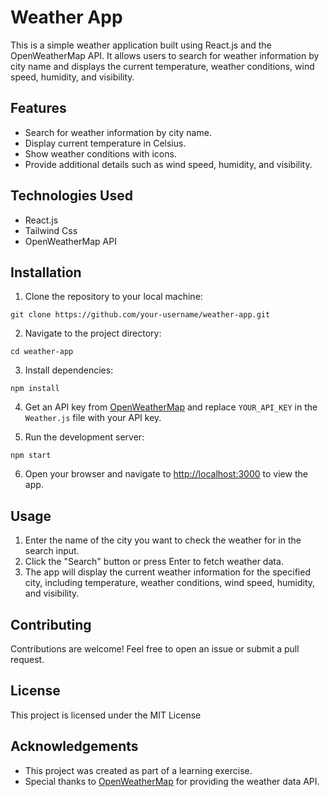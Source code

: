 # Weather App

This is a simple weather application built using React.js and the OpenWeatherMap API. It allows users to search for weather information by city name and displays the current temperature, weather conditions, wind speed, humidity, and visibility.

## Features

- Search for weather information by city name.
- Display current temperature in Celsius.
- Show weather conditions with icons.
- Provide additional details such as wind speed, humidity, and visibility.

## Technologies Used

- React.js
- Tailwind Css
- OpenWeatherMap API

## Installation

1. Clone the repository to your local machine:

```
git clone https://github.com/your-username/weather-app.git
```

2. Navigate to the project directory:

```
cd weather-app
```

3. Install dependencies:

```
npm install
```

4. Get an API key from [OpenWeatherMap](https://openweathermap.org/) and replace `YOUR_API_KEY` in the `Weather.js` file with your API key.

5. Run the development server:

```
npm start
```

6. Open your browser and navigate to [http://localhost:3000](http://localhost:3000) to view the app.

## Usage

1. Enter the name of the city you want to check the weather for in the search input.
2. Click the "Search" button or press Enter to fetch weather data.
3. The app will display the current weather information for the specified city, including temperature, weather conditions, wind speed, humidity, and visibility.

## Contributing

Contributions are welcome! Feel free to open an issue or submit a pull request.

## License

This project is licensed under the MIT License 

## Acknowledgements

- This project was created as part of a learning exercise.
- Special thanks to [OpenWeatherMap](https://openweathermap.org/) for providing the weather data API.
